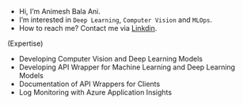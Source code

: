 - Hi, I’m Animesh Bala Ani.
- I’m interested in `Deep Learning`, `Computer Vision` and `MLOps`.
- How to reach me? Contact me via [Linkdin](https://www.linkedin.com/in/ani717/).

(Expertise)
- Developing Computer Vision and Deep Learning Models
- Developing API Wrapper for Machine Learning and Deep Learning Models
- Documentation of API Wrappers for Clients
- Log Monitoring with Azure Application Insights 
